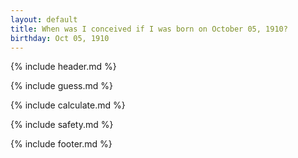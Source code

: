 ```yaml
---
layout: default
title: When was I conceived if I was born on October 05, 1910?
birthday: Oct 05, 1910
---
```


{% include header.md %}

{% include guess.md %}

{% include calculate.md %}

{% include safety.md %}

{% include footer.md %}



